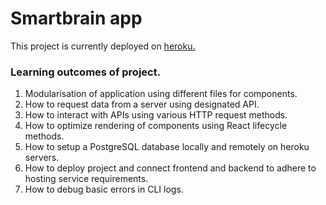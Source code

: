 # Smartbrain app

This project is currently deployed on [heroku.](https://smartbrain-demo.herokuapp.com/)

### Learning outcomes of project.
1. Modularisation of application using different files for components.
2. How to request data from a server using designated API.
3. How to interact with APIs using various HTTP request methods.
4. How to optimize rendering of components using React lifecycle methods.
5. How to setup a PostgreSQL database locally and remotely on heroku servers.
6. How to deploy project and connect frontend and backend to adhere to hosting service requirements.
7. How to debug basic errors in CLI logs.

